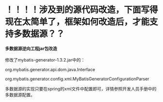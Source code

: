 # ！！！！涉及到的源代码改造，下面写得现在太简单了，框架如何改造后，才能支持多数据源？？

#### 多数据源逆向工程jar包改造

修改了mybatis-generator-1.3.2.jar中的：

org.mybatis.generator.api.dom.java.Interface

org.mybatis.generator.config.xml.MyBatisGeneratorConfigurationParser

多数据源的实现只要在spring的xml文件中配置即可，详情参照开发人员手册中的多数据源配置。

